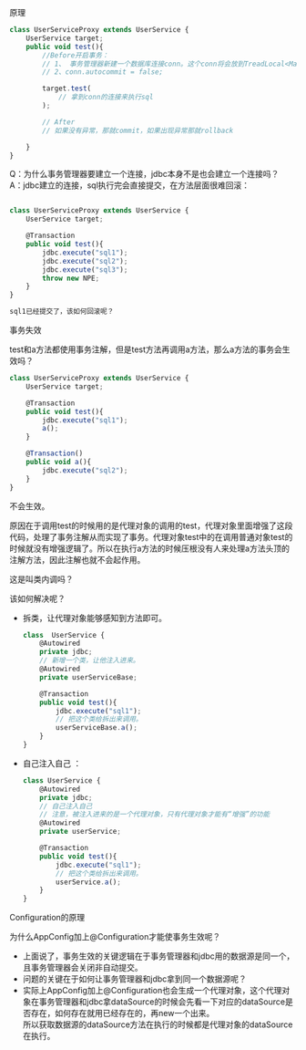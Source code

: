 原理

```javascript
class UserServiceProxy extends UserService {
	UserService target;
	public void test(){
		//Before开启事务：
		// 1、 事务管理器新建一个数据库连接conn。这个conn将会放到TreadLocal<Map<DataSource, conn>>  
		// 2、conn.autocommit = false;

		target.test(
			// 拿到conn的连接来执行sql
		);

		// After
		// 如果没有异常，那就commit，如果出现异常那就rollback

	}
} 
```

Q：为什么事务管理器要建立一个连接，jdbc本身不是也会建立一个连接吗？  
A：jdbc建立的连接，sql执行完会直接提交，在方法层面很难回滚：

```javascript

class UserServiceProxy extends UserService {
	UserService target;

	@Transaction
	public void test(){
		jdbc.execute("sql1");
		jdbc.execute("sql2");
		jdbc.execute("sql3");
		throw new NPE;
	}
}

sql1已经提交了，该如何回滚呢？
```

事务失效

test和a方法都使用事务注解，但是test方法再调用a方法，那么a方法的事务会生效吗？

```javascript
class UserServiceProxy extends UserService {
	UserService target;

	@Transaction
	public void test(){
		jdbc.execute("sql1");
		a();
	}

	@Transaction()
	public void a(){
		jdbc.execute("sql2");
	}
}
```

不会生效。

原因在于调用test的时候用的是代理对象的调用的test，代理对象里面增强了这段代码，处理了事务注解从而实现了事务。代理对象test中的在调用普通对象test的时候就没有增强逻辑了。所以在执行a方法的时候压根没有人来处理a方法头顶的注解方法，因此注解也就不会起作用。

这是叫类内调吗？

该如何解决呢？

- 拆类，让代理对象能够感知到方法即可。
    
    ```javascript
    class  UserService {
    	@Autowired
    	private jdbc;
    	// 新增一个类，让他注入进来。
    	@Autowired
    	private userServiceBase;
    
    	@Transaction
    	public void test(){
    		jdbc.execute("sql1");
    		// 把这个类给拆出来调用。
    		userServiceBase.a();
    	}
    }
    ```
    

- 自己注入自己 ：
    
    ```javascript
    class UserService {
    	@Autowired
    	private jdbc;
    	// 自己注入自己
    	// 注意，被注入进来的是一个代理对象，只有代理对象才能有“增强”的功能
    	@Autowired
    	private userService;
    
    	@Transaction
    	public void test(){
    		jdbc.execute("sql1");
    		// 把这个类给拆出来调用。
    		userService.a();
    	}
    }
    ```
    

Configuration的原理

为什么AppConfig加上@Configuration才能使事务生效呢？

- 上面说了，事务生效的关键逻辑在于事务管理器和jdbc用的数据源是同一个，且事务管理器会关闭非自动提交。
- 问题的关键在于如何让事务管理器和jdbc拿到同一个数据源呢？
- 实际上AppConfig加上@Configuration也会生成一个代理对象，这个代理对象在事务管理器和jdbc拿dataSource的时候会先看一下对应的dataSource是否存在，如何存在就用已经存在的，再new一个出来。  
    所以获取数据源的dataSource方法在执行的时候都是代理对象的dataSource在执行。